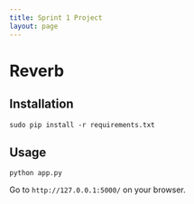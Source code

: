 ```yaml
---
title: Sprint 1 Project
layout: page
---
```


# Reverb

## Installation
```
sudo pip install -r requirements.txt
```

## Usage
```
python app.py
```
Go to `http://127.0.0.1:5000/` on your browser.
